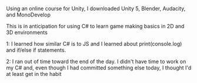 Using an online course for Unity, I downloaded Unity 5, Blender, Audacity, and MonoDevelop

This is in anticipation for using C# to learn game making basics in 2D and 3D environments

1: I learned how similar C# is to JS and I learned about print(console.log) and if/else if statements.

2: I ran out of time toward the end of the day. I didn't have time to work on my C# and, even though I had committed something else today, I thought I'd at least get in the habit

